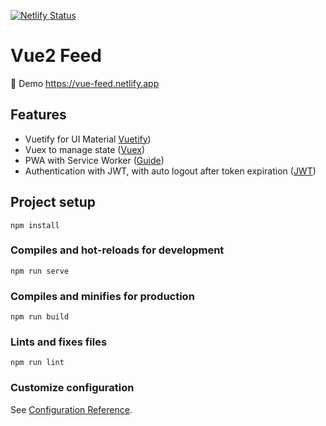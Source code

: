 [![Netlify Status](https://api.netlify.com/api/v1/badges/1b767ad0-9bc4-4159-b09a-b3a03b8d74ce/deploy-status)](https://app.netlify.com/sites/vue-feed/deploys)

# Vue2 Feed

🚀 Demo https://vue-feed.netlify.app

<h2>Features</h2>
<ul>
  <li>Vuetify for UI Material <a href="https://vuetifyjs.com/en/getting-started/installation/">Vuetify</a>)</li>
  <li>Vuex to manage state (<a href="https://vuex.vuejs.org/">Vuex</a>)</li> 
  <li>PWA with Service Worker (<a href="https://ionicframework.com/docs/vue/pwa">Guide</a>)</li>
  <li>Authentication with JWT, with auto logout after token expiration (<a href="https://jwt.io/">JWT</a>)</li>
</ul>

## Project setup
```
npm install
```

### Compiles and hot-reloads for development
```
npm run serve
```

### Compiles and minifies for production
```
npm run build
```

### Lints and fixes files
```
npm run lint
```

### Customize configuration
See [Configuration Reference](https://cli.vuejs.org/config/).
